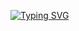 [![Typing SVG](https://readme-typing-svg.demolab.com?font=Fira+Code&pause=1000&width=435&lines=Welcome+to+my+github;Technology+is+the+primary+productive+force)](https://git.io/typing-svg)
